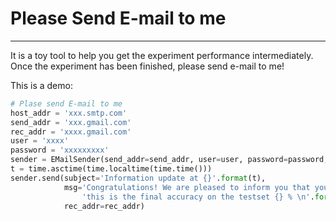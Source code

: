 # Please Send E-mail to me

---------------

It is a toy tool to help you get the experiment performance intermediately. Once the experiment has been finished, please send e-mail to me!

This is a demo:

```python
# Plase send E-mail to me
host_addr = 'xxx.smtp.com'
send_addr = 'xxx.gmail.com'
rec_addr = 'xxxx.gmail.com'
user = 'xxxx'
password = 'xxxxxxxxx'
sender = EMailSender(send_addr=send_addr, user=user, password=password, host=host_addr)
t = time.asctime(time.localtime(time.time()))
sender.send(subject='Information update at {}'.format(t),
            msg='Congratulations! We are pleased to inform you that your experiment has finished at {}, '
                'this is the final accuracy on the testset {} % \n'.format(t, acc),
            rec_addr=rec_addr)
```

 